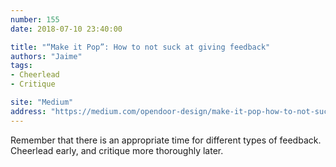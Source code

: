 ```yaml
---
number: 155
date: 2018-07-10 23:40:00

title: "“Make it Pop”: How to not suck at giving feedback"
authors: "Jaime"
tags:
- Cheerlead
- Critique

site: "Medium"
address: "https://medium.com/opendoor-design/make-it-pop-how-to-not-suck-at-giving-feedback-d8af00f4f057"
---
```


Remember that there is an appropriate time for different types of feedback. Cheerlead early, and critique more thoroughly later.
